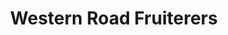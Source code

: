 ---
title: "Western Road Fruiterers"
url: /bexhill-on-sea/western-road-fruiterers/
shop: greengrocer
---